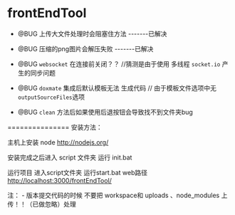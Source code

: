 frontEndTool
============
- @BUG  上传大文件处理时会阻塞住方法   -------已解决<br>
- @BUG  压缩的png图片会解压失败        -------已解决<br>

- @BUG `websocket` 在连接前关闭？？  //猜测是由于使用 多线程 `socket.io` 产生的同步问题
- @BUG `doxmate` 集成后默认模板无法 生成代码 // 由于模板文件选项中无 `outputSourceFiles`选项
- @BUG `clean` 方法后如果使用后退按钮会导致找不到文件夹bug

===============
安装方法：

主机上安装 node   <http://nodejs.org/>

安装完成之后进入  script 文件夹  运行 init.bat  


运行项目 进入script文件夹  运行start.bat   web路径  <http://localhost:3000/frontEndTool/>


注：
    - 版本提交代码的时候 不要把 workspace和 uploads 、node_modules 上传！！（已做忽略）处理
